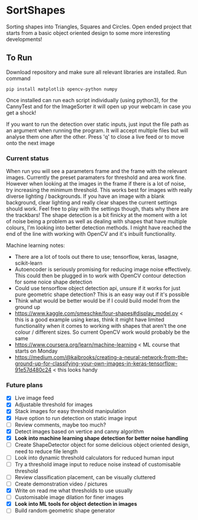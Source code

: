 # SortShapes
Sorting shapes into Triangles, Squares and Circles. Open ended project that starts from a basic object oriented design to some more interesting developments!

## To Run

Download repository and make sure all relevant libraries are installed. Run command

```
pip install matplotlib opencv-python numpy
```

Once installed can run each script individually (using python3), for the CannyTest and for the ImageSorter it will open up your webcam in case you get a shock!

If you want to run the detection over static inputs, just input the file path as an argument when running the program. It will accept multiple files but will analyse them one after the other. Press 'q' to close a live feed or to move onto the next image

### Current status

When run you will see a parameters frame and the frame with the relevant images. Currently the preset paramaters for threshold and area work fine. However when looking at the images in the frame if there is a lot of noise, try increasing the minimum threshold. This works best for images with really diverse lighting / backgrounds. If you have an image with a blank background, clear lighting and really clear shapes the current settings should work. Feel free to play with the settings though, thats why there are the trackbars! The shape detection is a bit finicky at the moment with a lot of noise being a problem as well as dealing with shapes that have multiple colours, I'm looking into better detection methods. I might have reached the end of the line with working with OpenCV and it's inbuilt functionality.

Machine learning notes:
- There are a lot of tools out there to use; tensorflow, keras, lasagne, scikit-learn
- Autoencoder is seriously promising for reducing image noise effectively. This could then be plugged in to work with OpenCV contour detection for some noice shape detection
- Could use tensorflow object detection api, unsure if it works for just pure geometric shape detection? This is an easy way out if it's possible
- Think what would be better would be if I could build model from the ground up
- https://www.kaggle.com/smeschke/four-shapes#display_model.py  < this is a good example using keras, think it might have limited functionality when it comes to working with shapes that aren't the one colour / different sizes. So current OpenCV work would probably be the same
- https://www.coursera.org/learn/machine-learning < ML course that starts on Monday
- https://medium.com/@kaibrooks/creating-a-neural-network-from-the-ground-up-for-classifying-your-own-images-in-keras-tensorflow-91e57d480c24 < this looks handy

### Future plans

- [x] Live image feed
- [x] Adjustable threshold for images
- [x] Stack images for easy threshold manipulation
- [X] Have option to run detection on static image input
- [ ] Review comments, maybe too much?
- [x] Detect images based on vertice and canny algorithm
- [X] **Look into machine learning shape detection for better noise handling**
- [ ] Create ShapeDetector object for some delicious object oriented design, need to reduce file length
- [ ] Look into dynamic threshold calculators for reduced human input
- [ ] Try a threshold image input to reduce noise instead of customisable threshold 
- [ ] Review classification placement, can be visually cluttered
- [ ] Create demonstration video / pictures
- [X] Write on read me what thresholds to use usually
- [ ] Customisable image dilation for finer images
- [X] **Look into ML tools for object detection in images**
- [ ] Build random geometric shape generator
